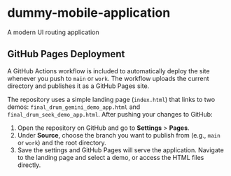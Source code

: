 # dummy-mobile-application
A modern UI routing application

## GitHub Pages Deployment

A GitHub Actions workflow is included to automatically deploy the site whenever
you push to `main` or `work`. The workflow uploads the current directory and publishes
it as a GitHub Pages site.

The repository uses a simple landing page (`index.html`) that links to two demos:
`final_drum_gemini_demo_app.html` and `final_drum_seek_demo_app.html`. After pushing
your changes to GitHub:

1. Open the repository on GitHub and go to **Settings** > **Pages**.
2. Under **Source**, choose the branch you want to publish from (e.g., `main` or `work`) and the root directory.
3. Save the settings and GitHub Pages will serve the application. Navigate to the landing page and select a demo, or access the HTML files directly.
